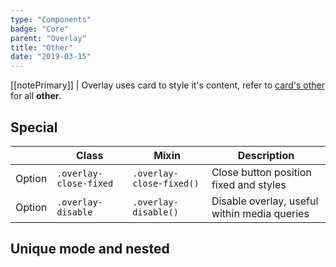 ```yaml
---
type: "Components"
badge: "Core"
parent: "Overlay"
title: "Other"
date: "2019-03-15"
---
```


[[notePrimary]]
| Overlay uses card to style it's content, refer to [card's other](/components/card/other) for all **other**.

## Special

<div class="table-scroll">

|                         | Class                                     | Mixin                         | Description                   |
| ----------------------- | ----------------------------------------- | ----------------------------- | ----------------------------- |
| Option                  | `.overlay-close-fixed`                | `.overlay-close-fixed()`        | Close button position fixed and styles            |
| Option                  | `.overlay-disable`                | `.overlay-disable()`        | Disable overlay, useful within media queries            |

</div>

<demo>
  <demovanilla src="vanilla/components/overlay/close-fixed">
  </demovanilla>
</demo>

<demo>
  <demovanilla src="vanilla/components/overlay/disable">
  </demovanilla>
</demo>

## Unique mode and nested

<demo>
  <demovanilla src="vanilla/components/overlay/nested">
  </demovanilla>
</demo>
